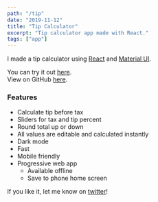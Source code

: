 ```yaml
---
path: "/tip"
date: "2019-11-12"
title: "Tip Calculator"
excerpt: "Tip calculator app made with React."
tags: ["app"]
---
```


I made a tip calculator using [React](https://reactjs.org/) and [Material UI](https://material-ui.com/).

You can try it out [here](https://tip.makoncline.com).  
View on GitHub [here](https://github.com/makoncline/tip).

### Features

- Calculate tip before tax
- Sliders for tax and tip percent
- Round total up or down
- All values are editable and calculated instantly
- Dark mode
- Fast
- Mobile friendly
- Progressive web app
  - Available offline
  - Save to phone home screen

If you like it, let me know on [twitter](https://twitter.com/makoncline)!

